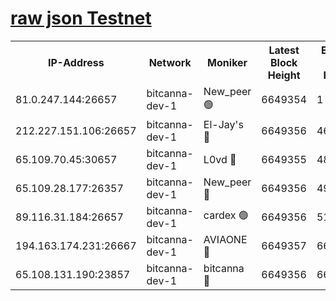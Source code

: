 [raw json Testnet](https://rpc-check.bcat.stavr.tech/bcat/rpc-bcat-result.json)
=


<table><tr><th>IP-Address</th><th>Network</th><th>Moniker</th><th>Latest Block Height</th><th>Earliest Block Height</th><th>Catching Up</th><th>Tx Index</th><th>Voting Power</th><th>Scan Time</th></tr><tr><td>81.0.247.144:26657</td><td>bitcanna-dev-1</td><td>New_peer 🟢</td><td>6649354</td><td>1</td><td>False</td><td>on</td><td>0</td><td>2024-02-28T14:55:53.711698147UTC</td></tr><tr><td>212.227.151.106:26657</td><td>bitcanna-dev-1</td><td>El-Jay's 🔴</td><td>6649356</td><td>4670391</td><td>False</td><td>on</td><td>2218164</td><td>2024-02-28T14:56:00.396780519UTC</td></tr><tr><td>65.109.70.45:30657</td><td>bitcanna-dev-1</td><td>L0vd 🔴</td><td>6649355</td><td>4828155</td><td>False</td><td>on</td><td>307920</td><td>2024-02-28T14:55:54.040961474UTC</td></tr><tr><td>65.109.28.177:26357</td><td>bitcanna-dev-1</td><td>New_peer 🔴</td><td>6649356</td><td>4952911</td><td>False</td><td>on</td><td>2237067</td><td>2024-02-28T14:56:01.066278258UTC</td></tr><tr><td>89.116.31.184:26657</td><td>bitcanna-dev-1</td><td>cardex 🟢</td><td>6649356</td><td>5185001</td><td>False</td><td>on</td><td>0</td><td>2024-02-28T14:56:00.728954798UTC</td></tr><tr><td>194.163.174.231:26667</td><td>bitcanna-dev-1</td><td>AVIAONE 🔴</td><td>6649357</td><td>6639391</td><td>False</td><td>on</td><td>1949865</td><td>2024-02-28T14:56:09.797780049UTC</td></tr><tr><td>65.108.131.190:23857</td><td>bitcanna-dev-1</td><td>bitcanna 🔴</td><td>6649356</td><td>6645356</td><td>False</td><td>off</td><td>378446</td><td>2024-02-28T14:56:01.366758768UTC</td></tr></table>